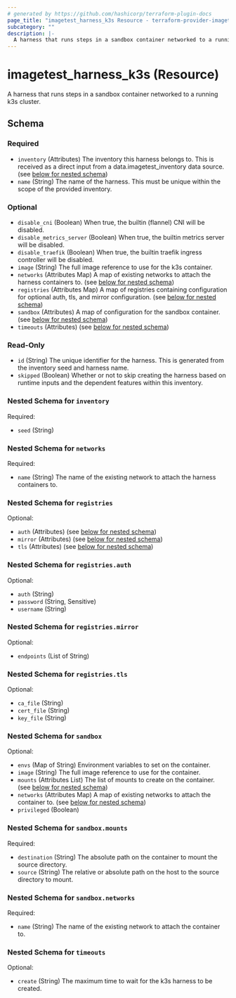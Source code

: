 ```yaml
---
# generated by https://github.com/hashicorp/terraform-plugin-docs
page_title: "imagetest_harness_k3s Resource - terraform-provider-imagetest"
subcategory: ""
description: |-
  A harness that runs steps in a sandbox container networked to a running k3s cluster.
---
```


# imagetest_harness_k3s (Resource)

A harness that runs steps in a sandbox container networked to a running k3s cluster.



<!-- schema generated by tfplugindocs -->
## Schema

### Required

- `inventory` (Attributes) The inventory this harness belongs to. This is received as a direct input from a data.imagetest_inventory data source. (see [below for nested schema](#nestedatt--inventory))
- `name` (String) The name of the harness. This must be unique within the scope of the provided inventory.

### Optional

- `disable_cni` (Boolean) When true, the builtin (flannel) CNI will be disabled.
- `disable_metrics_server` (Boolean) When true, the builtin metrics server will be disabled.
- `disable_traefik` (Boolean) When true, the builtin traefik ingress controller will be disabled.
- `image` (String) The full image reference to use for the k3s container.
- `networks` (Attributes Map) A map of existing networks to attach the harness containers to. (see [below for nested schema](#nestedatt--networks))
- `registries` (Attributes Map) A map of registries containing configuration for optional auth, tls, and mirror configuration. (see [below for nested schema](#nestedatt--registries))
- `sandbox` (Attributes) A map of configuration for the sandbox container. (see [below for nested schema](#nestedatt--sandbox))
- `timeouts` (Attributes) (see [below for nested schema](#nestedatt--timeouts))

### Read-Only

- `id` (String) The unique identifier for the harness. This is generated from the inventory seed and harness name.
- `skipped` (Boolean) Whether or not to skip creating the harness based on runtime inputs and the dependent features within this inventory.

<a id="nestedatt--inventory"></a>
### Nested Schema for `inventory`

Required:

- `seed` (String)


<a id="nestedatt--networks"></a>
### Nested Schema for `networks`

Required:

- `name` (String) The name of the existing network to attach the harness containers to.


<a id="nestedatt--registries"></a>
### Nested Schema for `registries`

Optional:

- `auth` (Attributes) (see [below for nested schema](#nestedatt--registries--auth))
- `mirror` (Attributes) (see [below for nested schema](#nestedatt--registries--mirror))
- `tls` (Attributes) (see [below for nested schema](#nestedatt--registries--tls))

<a id="nestedatt--registries--auth"></a>
### Nested Schema for `registries.auth`

Optional:

- `auth` (String)
- `password` (String, Sensitive)
- `username` (String)


<a id="nestedatt--registries--mirror"></a>
### Nested Schema for `registries.mirror`

Optional:

- `endpoints` (List of String)


<a id="nestedatt--registries--tls"></a>
### Nested Schema for `registries.tls`

Optional:

- `ca_file` (String)
- `cert_file` (String)
- `key_file` (String)



<a id="nestedatt--sandbox"></a>
### Nested Schema for `sandbox`

Optional:

- `envs` (Map of String) Environment variables to set on the container.
- `image` (String) The full image reference to use for the container.
- `mounts` (Attributes List) The list of mounts to create on the container. (see [below for nested schema](#nestedatt--sandbox--mounts))
- `networks` (Attributes Map) A map of existing networks to attach the container to. (see [below for nested schema](#nestedatt--sandbox--networks))
- `privileged` (Boolean)

<a id="nestedatt--sandbox--mounts"></a>
### Nested Schema for `sandbox.mounts`

Required:

- `destination` (String) The absolute path on the container to mount the source directory.
- `source` (String) The relative or absolute path on the host to the source directory to mount.


<a id="nestedatt--sandbox--networks"></a>
### Nested Schema for `sandbox.networks`

Required:

- `name` (String) The name of the existing network to attach the container to.



<a id="nestedatt--timeouts"></a>
### Nested Schema for `timeouts`

Optional:

- `create` (String) The maximum time to wait for the k3s harness to be created.

